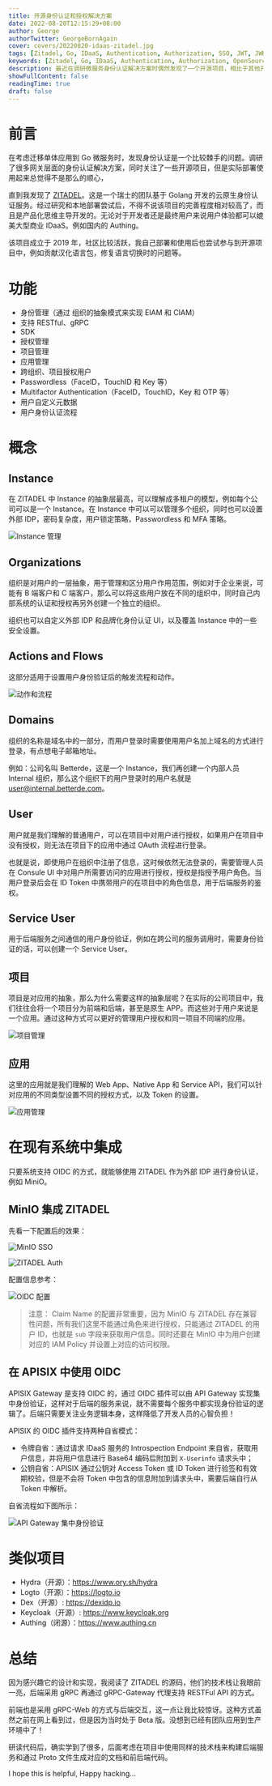```yaml
---
title: 开源身份认证和授权解决方案
date: 2022-08-20T12:15:29+08:00
author: George
authorTwitter: GeorgeBornAgain
cover: covers/20220820-idaas-zitadel.jpg
tags: [Zitadel, Go, IDaaS, Authentication, Authorization, SSO, JWT, JWK, OIDC, SAML]
keywords: [Zitadel, Go, IDaaS, Authentication, Authorization, OpenSource, SSO, JWT, JWK, OIDC, SAML]
description: 最近在调研微服务身份认证解决方案时偶然发现了一个开源项目，相比于其他开源项目，无论是 UI 还是功能都比较完善。
showFullContent: false
readingTime: true
draft: false
---
```


# 前言

在考虑迁移单体应用到 Go 微服务时，发现身份认证是一个比较棘手的问题。调研了很多网关层面的身份认证解决方案，同时关注了一些开源项目，但是实际部署使用起来总觉得不是那么的顺心，

直到我发现了 [ZITADEL](https://zitadel.com/)。这是一个瑞士的团队基于 Golang 开发的云原生身份认证服务。经过研究和本地部署尝试后，不得不说该项目的完善程度相对较高了，而且是产品化思维主导开发的。无论对于开发者还是最终用户来说用户体验都可以媲美大型商业 IDaaS。例如国内的 Authing。

该项目成立于 2019 年，社区比较活跃，我自己部署和使用后也尝试参与到开源项目中，例如贡献汉化语言包，修复语言切换时的问题等。

# 功能

* 身份管理（通过 组织的抽象模式来实现 EIAM 和 CIAM）
* 支持 RESTful、gRPC
* SDK
* 授权管理
* 项目管理
* 应用管理
* 跨组织、项目授权用户
* Passwordless（FaceID，TouchID 和 Key 等）
* Multifactor Authentication（FaceID，TouchID，Key 和 OTP 等）
* 用户自定义元数据
* 用户身份认证流程

# 概念

## Instance

在 ZITADEL 中 Instance 的抽象层最高，可以理解成多租户的模型，例如每个公司可以是一个 Instance。在 Instance 中可以可以管理多个组织，同时也可以设置外部 IDP，密码复杂度，用户锁定策略，Passwordless 和 MFA 策略。

![Instance 管理](/article/20220820-idaas-zitadel-instance.png)

## Organizations

组织是对用户的一层抽象，用于管理和区分用户作用范围，例如对于企业来说，可能有 B 端客户和 C 端客户，那么可以将这些用户放在不同的组织中，同时自己内部系统的认证和授权再另外创建一个独立的组织。

组织也可以自定义外部 IDP 和品牌化身份认证 UI，以及覆盖 Instance 中的一些安全设置。

## Actions and Flows

这部分适用于设置用户身份验证后的触发流程和动作。

![动作和流程](/article/20220820-idaas-zitadel-actions-flows.png)

## Domains

组织的名称是域名中的一部分，而用户登录时需要使用用户名加上域名的方式进行登录，有点想电子邮箱地址。

例如：公司名叫 Betterde，这是一个 Instance，我们再创建一个内部人员 Internal 组织，那么这个组织下的用户登录时的用户名就是 user@internal.betterde.com。

## User

用户就是我们理解的普通用户，可以在项目中对用户进行授权，如果用户在项目中没有授权，则无法在项目下的应用中通过 OAuth 流程进行登录。

也就是说，即使用户在组织中注册了信息，这时候依然无法登录的，需要管理人员在 Consule UI 中对用户所需要访问的应用进行授权，授权是指授予用户角色。当用户登录后会在 ID Token 中携带用户的在项目中的角色信息，用于后端服务的鉴权。

## Service User

用于后端服务之间通信的用户身份验证，例如在跨公司的服务调用时，需要身份验证的话，可以创建一个 Service User。

## 项目

项目是对应用的抽象，那么为什么需要这样的抽象层呢？在实际的公司项目中，我们往往会将一个项目分为前端和后端，甚至是原生 APP。而这些对于用户来说是一个应用。通过这种方式可以更好的管理用户授权和同一项目不同端的应用。

![项目管理](/article/20220820-idaas-zitadel-project.png)

## 应用

这里的应用就是我们理解的 Web App、Native App 和 Service API，我们可以针对应用的不同类型设置不同的授权方式，以及 Token 的设置。

![应用管理](/article/20220820-idaas-zitadel-application.png)

# 在现有系统中集成

只要系统支持 OIDC 的方式，就能够使用 ZITADEL 作为外部 IDP 进行身份认证，例如 MiniO。

## MinIO 集成 ZITADEL

先看一下配置后的效果：

![MinIO SSO](/article/20220820-idaas-minio-signin-page.png)

![ZITADEL Auth](/article/20220820-idaas-signin-using-zitadel.png)

配置信息参考：

![OIDC 配置](/article/20220820-idaas-minio-sso.png)

> 注意： Claim Name 的配置非常重要，因为 MinIO 与 ZITADEL 存在兼容性问题，所有我们这里不能通过角色来进行授权，只能通过 ZITADEL 的用户 ID，也就是 `sub` 字段来获取用户信息。同时还要在 MinIO 中为用户创建对应的 IAM Policy 并设置上对应的访问权限。

## 在 APISIX 中使用 OIDC

APISIX Gateway 是支持 OIDC 的，通过 OIDC 插件可以由 API Gateway 实现集中身份验证，这样对于后端的服务来说，就不需要每个服务中都实现身份验证的逻辑了。后端只需要关注业务逻辑本身，这样降低了开发人员的心智负担！

APISIX 的 OIDC 插件支持两种自省模式：

* 令牌自省：通过请求 IDaaS 服务的 Introspection Endpoint 来自省，获取用户信息，并将用户信息进行 Base64 编码后附加到 `X-Userinfo` 请求头中；
* 公钥自省：APISIX 通过公钥对 Access Token 或 ID Token 进行验签和有效期校验，但是不会将 Token 中包含的信息附加到请求头中，需要后端自行从 Token 中解析。

自省流程如下图所示：

![API Gateway 集中身份验证](/article/api-gateway-oidc-auth.jpeg)

# 类似项目

* Hydra（开源）：https://www.ory.sh/hydra
* Logto（开源）：https://logto.io
* Dex（开源）: https://dexidp.io
* Keycloak（开源）: https://www.keycloak.org
* Authing（闭源）：https://www.authing.cn

# 总结

因为感兴趣它的设计和实现，我阅读了 ZITADEL 的源码，他们的技术栈让我眼前一亮，后端采用 gRPC 再通过 gRPC-Gateway 代理支持 RESTFul API 的方式。

前端也是采用 gRPC-Web 的方式与后端交互，这一点让我比较惊讶。这种方式虽然之前在网上看到过，但是因为当时处于 Beta 版。没想到已经有团队应用到生产环境中了！

研读代码后，确实学到了很多，后面考虑在项目中使用同样的技术栈来构建后端服务和通过 Proto 文件生成对应的文档和前后端代码。

I hope this is helpful, Happy hacking...